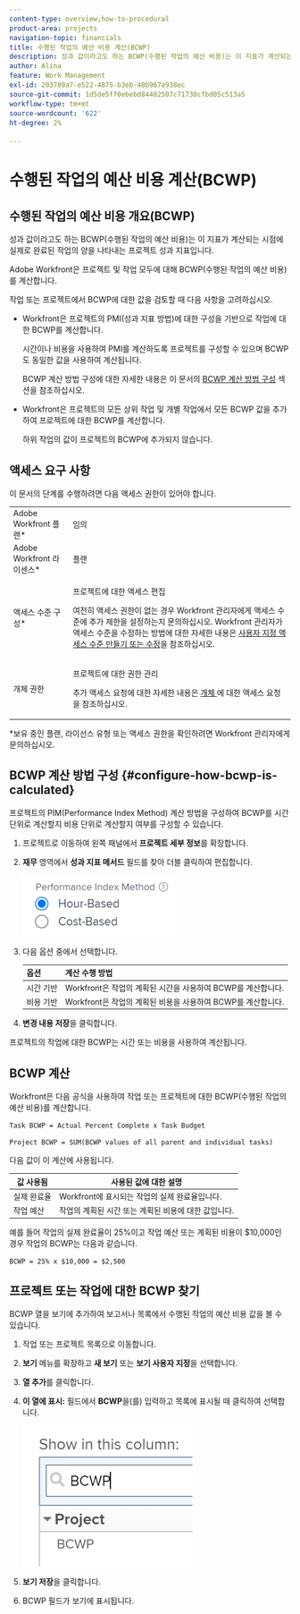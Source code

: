 ```yaml
---
content-type: overview;how-to-procedural
product-area: projects
navigation-topic: financials
title: 수행된 작업의 예산 비용 계산(BCWP)
description: 성과 값이라고도 하는 BCWP(수행된 작업의 예산 비용)는 이 지표가 계산되는 시점에 실제로 완료된 작업의 양을 나타내는 프로젝트 성과 지표입니다.
author: Alina
feature: Work Management
exl-id: 203709a7-e522-4875-b3eb-40b967a938ec
source-git-commit: 1d5de5ff0ebebd84482507c71730cfbd05c513a5
workflow-type: tm+mt
source-wordcount: '622'
ht-degree: 2%

---
```


# 수행된 작업의 예산 비용 계산(BCWP)

## 수행된 작업의 예산 비용 개요(BCWP)

성과 값이라고도 하는 BCWP(수행된 작업의 예산 비용)는 이 지표가 계산되는 시점에 실제로 완료된 작업의 양을 나타내는 프로젝트 성과 지표입니다.

Adobe Workfront은 프로젝트 및 작업 모두에 대해 BCWP(수행된 작업의 예산 비용)를 계산합니다.

작업 또는 프로젝트에서 BCWP에 대한 값을 검토할 때 다음 사항을 고려하십시오.

* Workfront은 프로젝트의 PMI(성과 지표 방법)에 대한 구성을 기반으로 작업에 대한 BCWP를 계산합니다.

  시간이나 비용을 사용하여 PMI를 계산하도록 프로젝트를 구성할 수 있으며 BCWP도 동일한 값을 사용하여 계산됩니다.

  BCWP 계산 방법 구성에 대한 자세한 내용은 이 문서의 [BCWP 계산 방법 구성](#configure-how-bcwp-is-calculated) 섹션을 참조하십시오.

* Workfront은 프로젝트의 모든 상위 작업 및 개별 작업에서 모든 BCWP 값을 추가하여 프로젝트에 대한 BCWP를 계산합니다.

  하위 작업의 값이 프로젝트의 BCWP에 추가되지 않습니다.

## 액세스 요구 사항

이 문서의 단계를 수행하려면 다음 액세스 권한이 있어야 합니다.

<table style="table-layout:auto"> 
 <col> 
 <col> 
 <tbody> 
  <tr> 
   <td role="rowheader">Adobe Workfront 플랜*</td> 
   <td> <p>임의</p> </td> 
  </tr> 
  <tr> 
   <td role="rowheader">Adobe Workfront 라이센스*</td> 
   <td> <p>플랜 </p> </td> 
  </tr> 
  <tr> 
   <td role="rowheader">액세스 수준 구성*</td> 
   <td> <p>프로젝트에 대한 액세스 편집</p> <p>여전히 액세스 권한이 없는 경우 Workfront 관리자에게 액세스 수준에 추가 제한을 설정하는지 문의하십시오. Workfront 관리자가 액세스 수준을 수정하는 방법에 대한 자세한 내용은 <a href="../../../administration-and-setup/add-users/configure-and-grant-access/create-modify-access-levels.md" class="MCXref xref">사용자 지정 액세스 수준 만들기 또는 수정</a>을 참조하십시오.</p> </td> 
  </tr> 
  <tr> 
   <td role="rowheader">개체 권한</td> 
   <td> <p>프로젝트에 대한 권한 관리</p> <p>추가 액세스 요청에 대한 자세한 내용은 <a href="../../../workfront-basics/grant-and-request-access-to-objects/request-access.md" class="MCXref xref">개체 </a>에 대한 액세스 요청 을 참조하십시오.</p> </td> 
  </tr> 
 </tbody> 
</table>

&#42;보유 중인 플랜, 라이선스 유형 또는 액세스 권한을 확인하려면 Workfront 관리자에게 문의하십시오.

## BCWP 계산 방법 구성 {#configure-how-bcwp-is-calculated}

프로젝트의 PIM(Performance Index Method) 계산 방법을 구성하여 BCWP를 시간 단위로 계산할지 비용 단위로 계산할지 여부를 구성할 수 있습니다.

1. 프로젝트로 이동하여 왼쪽 패널에서 **프로젝트 세부 정보**&#x200B;를 확장합니다.
1. **재무** 영역에서 **성과 지표 메서드** 필드를 찾아 더블 클릭하여 편집합니다.

   ![](assets/pim-options-hour-cost-based-nwe.png)

1. 다음 옵션 중에서 선택합니다.

   | 옵션 | 계산 수행 방법 |
   |---|---|
   | 시간 기반 | Workfront은 작업의 계획된 시간을 사용하여 BCWP를 계산합니다. |
   | 비용 기반 | Workfront은 작업의 계획된 비용을 사용하여 BCWP를 계산합니다. |

1. **변경 내용 저장**&#x200B;을 클릭합니다.

프로젝트의 작업에 대한 BCWP는 시간 또는 비용을 사용하여 계산됩니다.

## BCWP 계산

Workfront은 다음 공식을 사용하여 작업 또는 프로젝트에 대한 BCWP(수행된 작업의 예산 비용)를 계산합니다.

```
Task BCWP = Actual Percent Complete x Task Budget
```

```
Project BCWP = SUM(BCWP values of all parent and individual tasks)
```

다음 값이 이 계산에 사용됩니다.

| 값 사용됨 | 사용된 값에 대한 설명 |
|---|---|
| 실제 완료율 | Workfront에 표시되는 작업의 실제 완료율입니다. |
| 작업 예산 | 작업의 계획된 시간 또는 계획된 비용에 대한 값입니다. |

예를 들어 작업의 실제 완료율이 25%이고 작업 예산 또는 계획된 비용이 $10,000인 경우 작업의 BCWP는 다음과 같습니다.

```
BCWP = 25% x $10,000 = $2,500
```

## 프로젝트 또는 작업에 대한 BCWP 찾기

BCWP 열을 보기에 추가하여 보고서나 목록에서 수행된 작업의 예산 비용 값을 볼 수 있습니다.

1. 작업 또는 프로젝트 목록으로 이동합니다.
1. **보기** 메뉴를 확장하고 **새 보기** 또는 **보기 사용자 지정**&#x200B;을 선택합니다.

1. **열 추가**&#x200B;를 클릭합니다.
1. **이 열에 표시:** 필드에서 **BCWP**&#x200B;을(를) 입력하고 목록에 표시될 때 클릭하여 선택합니다.

   ![](assets/bcwp-project-view.png)

1. **보기 저장**&#x200B;을 클릭합니다.
1. BCWP 필드가 보기에 표시됩니다.
